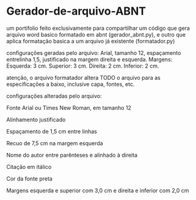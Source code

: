 # Gerador-de-arquivo-ABNT
um portifolio feito exclusivamente para compartilhar um código que gera arquivo word basico formatado em abnt (gerador_abnt.py), e outro que aplica formatação basica a um arquivo já existente (formatador.py)

configurações geradas pelo arquivo:
Arial, tamanho 12, espaçamento entrelinha 1,5, justificado na margem direita e esquerda. Margens: Esquerda: 3 cm. Superior: 3 cm. Direita: 2 cm. Inferior: 2 cm.


atenção, o arquivo formatador altera TODO o arquivo para as especificações a baixo, inclusive capa, fontes, etc. 

configurações alteradas pelo arquivo:

Fonte Arial ou Times New Roman, em tamanho 12 
 
Alinhamento justificado 
 
Espaçamento de 1,5 cm entre linhas 
 
Recuo de 7,5 cm na margem esquerda 
 
Nome do autor entre parênteses e alinhado à direita 
 
Citação em itálico 
 
Cor da fonte preta 
 
Margens esquerda e superior com 3,0 cm e direita e inferior com 2,0 cm 
